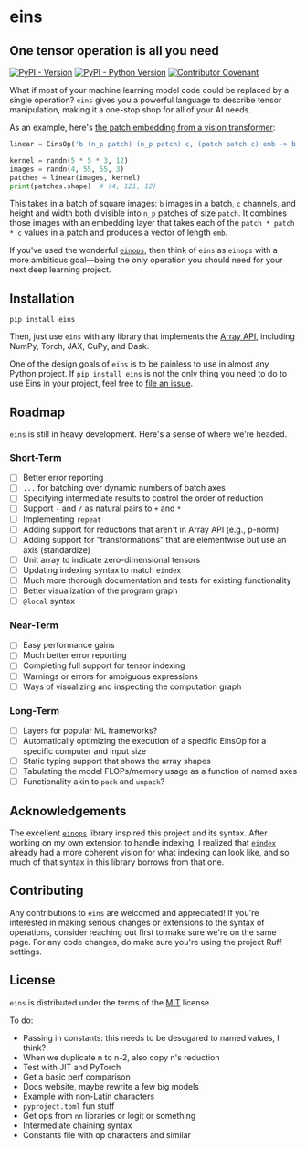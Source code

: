# eins
## One tensor operation is all you need

[![PyPI - Version](https://img.shields.io/pypi/v/eins.svg)](https://pypi.org/project/eins)
[![PyPI - Python Version](https://img.shields.io/pypi/pyversions/eins.svg)](https://pypi.org/project/eins)
[![Contributor Covenant](https://img.shields.io/badge/Contributor%20Covenant-2.1-4baaaa.svg)](code_of_conduct.md)

What if most of your machine learning model code could be replaced by a single operation? `eins` gives you a powerful language to describe tensor manipulation, making it a one-stop shop for all of your AI needs.

As an example, here's [the patch embedding from a vision transformer](https://nn.labml.ai/transformers/vit/index.html#PatchEmbeddings):
```python
linear = EinsOp('b (n_p patch) (n_p patch) c, (patch patch c) emb -> b (n_p n_p) emb')

kernel = randn(5 * 5 * 3, 12)
images = randn(4, 55, 55, 3)
patches = linear(images, kernel)
print(patches.shape)  # (4, 121, 12)
```

This takes in a batch of square images: `b` images in a batch, `c` channels, and height and width both divisible into `n_p` patches of size `patch`. It combines those images with an embedding layer that takes each of the `patch * patch * c` values in a patch and produces a vector of length `emb`.

If you've used the wonderful [`einops`](https://github.com/arogozhnikov/einops), then think of `eins` as `einops` with a more ambitious goal—being the only operation you should need for your next deep learning project.

## Installation

```console
pip install eins
```

Then, just use `eins` with any library that implements the [Array API](https://data-apis.org/array-api/latest/index.html#), including NumPy, Torch, JAX, CuPy, and Dask.

One of the design goals of `eins` is to be painless to use in almost any Python project. If `pip install eins` is not the only thing you need to do to use Eins in your project, feel free to [file an issue](https://github.com/nicholas-miklaucic/eins/issues/new).

## Roadmap

`eins` is still in heavy development. Here's a sense of where we're headed.

### Short-Term

- [ ] Better error reporting
- [ ] `...` for batching over dynamic numbers of batch axes
- [ ] Specifying intermediate results to control the order of reduction
- [ ] Support `-` and `/` as natural pairs to `+` and `*`
- [ ] Implementing `repeat`
- [ ] Adding support for reductions that aren't in Array API (e.g., p-norm)
- [ ] Adding support for "transformations" that are elementwise but use an axis (standardize)
- [ ] Unit array to indicate zero-dimensional tensors
- [ ] Updating indexing syntax to match `eindex`
- [ ] Much more thorough documentation and tests for existing functionality
- [ ] Better visualization of the program graph
- [ ] `@local` syntax

### Near-Term
- [ ] Easy performance gains
- [ ] Much better error reporting
- [ ] Completing full support for tensor indexing
- [ ] Warnings or errors for ambiguous expressions
- [ ] Ways of visualizing and inspecting the computation graph

### Long-Term
- [ ] Layers for popular ML frameworks?
- [ ] Automatically optimizing the execution of a specific EinsOp for a specific computer and input size
- [ ] Static typing support that shows the array shapes
- [ ] Tabulating the model FLOPs/memory usage as a function of named axes
- [ ] Functionality akin to `pack` and `unpack`?

## Acknowledgements

The excellent [`einops`](https://github.com/arogozhnikov/einops) library inspired this project and its syntax. After working on my own extension to handle indexing, I realized that [`eindex`](https://github.com/arogozhnikov/eindex) already had a more coherent vision for what indexing can look like, and so much of that syntax in this library borrows from that one.

## Contributing

Any contributions to `eins` are welcomed and appreciated! If you're interested in making serious changes or extensions to the syntax of operations, consider reaching out first to make sure we're on the same page. For any code changes, do make sure you're using the project Ruff settings.

## License

`eins` is distributed under the terms of the [MIT](https://spdx.org/licenses/MIT.html) license.


To do:

- Passing in constants: this needs to be desugared to named values, I think?
- When we duplicate n to n-2, also copy n's reduction
- Test with JIT and PyTorch
- Get a basic perf comparison
- Docs website, maybe rewrite a few big models
- Example with non-Latin characters
- `pyproject.toml` fun stuff
- Get ops from `nn` libraries or logit or something
- Intermediate chaining syntax
- Constants file with op characters and similar